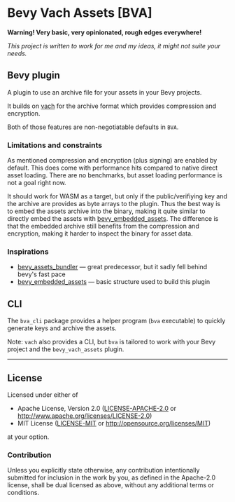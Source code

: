 # Bevy Vach Assets [BVA]

**Warning! Very basic, very opinionated, rough edges everywhere!**

_This project is written to work for me and my ideas, it might not suite your needs._

## Bevy plugin

A plugin to use an archive file for your assets in your Bevy projects.

It builds on [vach] for the archive format which provides compression and encryption.

Both of those features are non-negotiatable defaults in `BVA`.

### Limitations and constraints

As mentioned compression and encryption (plus signing) are enabled by default.
This does come with performance hits compared to native direct asset loading.
There are no benchmarks, but asset loading performance is not a goal right now.

It should work for WASM as a target, but only if the public/verifiying key and the archive are provides as byte arrays to the plugin.
Thus the best way is to embed the assets archive into the binary, making it quite similar to directly embed the assets with [bevy_embedded_assets]. The difference is that the embedded archive still benefits from the compression and encryption, making it harder to inspect the binary for asset data.

### Inspirations

* [bevy_assets_bundler] — great predecessor, but it sadly fell behind bevy's fast pace
* [bevy_embedded_assets] — basic structure used to build this plugin

## CLI

The `bva_cli` package provides a helper program (`bva` executable) to quickly generate keys and archive the assets.

Note: `vach` also provides a CLI, but `bva` is tailored to work with your Bevy project and the `bevy_vach_assets` plugin.

-----

## License

Licensed under either of

* Apache License, Version 2.0
   ([LICENSE-APACHE-2.0](LICENSE-Apache-2.0) or <http://www.apache.org/licenses/LICENSE-2.0>)
* MIT License
   ([LICENSE-MIT](LICENSE-MIT) or <http://opensource.org/licenses/MIT>)

at your option.

### Contribution

Unless you explicitly state otherwise,
any contribution intentionally submitted for inclusion in the work by you,
as defined in the Apache-2.0 license,
shall be dual licensed as above,
without any additional terms or conditions.

<!-- links -->
[vach]: https://github.com/zeskeertwee/vach
[bevy_assets_bundler]: https://github.com/hanabi1224/bevy_assets_bundler
[bevy_embedded_assets]: https://github.com/vleue/bevy_embedded_assets
